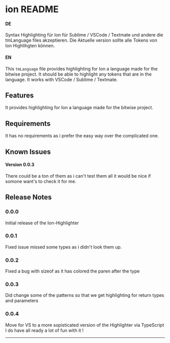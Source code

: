 # ion README


#### DE #
Syntax Highlighting für Ion für Sublime / VSCode / Textmate und andere die tmLanguage files akzeptieren.
Die Aktuelle version sollte alle Tokens von Ion Highlihgten können.

#### EN #

This `tmLanguage` file provides highlighting for Ion a language made for the bitwise project.
It should be able to highlight any tokens that are in the language.
It works with VSCode /  Sublime / Textmate.

## Features

It provides highlighting for Ion a language made for the bitwise project.

## Requirements

It has no requirements as i prefer the easy way over the complicated one.

## Known Issues

#### Version 0.0.3 #
There could be a ton of them as i can't test them all it would be nice if somone want's to check it for me.

## Release Notes #

### 0.0.0 #

Initial release of the Ion-Highlighter

### 0.0.1 #

Fixed issue missed some types as i didn't look them up.

### 0.0.2 #

Fixed a bug with sizeof as it has colored the paren after the type

### 0.0.3 #

Did change some of the patterns so that we get highlighting for return types and parameters

### 0.0.4 #

Move for VS to a more sopisticated version of the Highlighter via TypeScript
I do have all ready a lot of fun with it !

-----------------------------------------------------------------------------------------------------------

